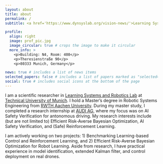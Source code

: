 ```yaml
---
layout: about
title: about
permalink: /
subtitle: <a href='https://www.dynsyslab.org/vision-news/'>Learning Systems and Robotics Lab</a>, TU Munich.

profile:
  align: right
  image: prof_pic.jpg
  image_circular: true # crops the image to make it circular
  more_info: >
    <p>Building: N4, Room: 408</p>
    <p>Theresienstraße 90</p>
    <p>80333 Munich, Germany</p>

news: true # includes a list of news items
selected_papers: false # includes a list of papers marked as "selected={true}"
social: true # includes social icons at the bottom of the page
---
```


I am a scientific researcher in [Learning Systems and Robotics Lab](https://www.dynsyslab.org/vision-news/) at [Technical University of Munich](https://www.tum.de/).  I hold a Master’s degree in Robotic Systems Engineering from [RWTH Aachen University](https://www.rwth-aachen.de/go/id/a/?lidx=1). During my master study, I completed a research internship at [AUDI AG](https://www.audi.com/en/company.html), where my focus was on AI Safety Verification for antonomous driving. My research interests include (but are not limited to) Efficient Risk-Averse Bayesian Optimization, AI Safety Verification, and (Safe) Reinforcement Learning.

I am actively working on two projects: 1) Benchmarking Learning-based Control and Reinforcement Learning, and 2) Efficient Risk-Averse Bayesian Optimization for Robot Learning. Aside from research, I have practical experience in model identification, extended Kalman filter, and control deployment on real drones. 